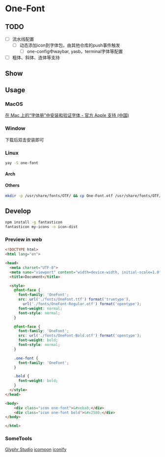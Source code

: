 # One-Font

## TODO

- [ ] 流水线配置
  - [ ] 动态添加icon到字体包，由其他仓库的push事件触发
    - [ ] one-config中waybar, yasb，terminal字体等配置
- [ ] 粗体、斜体、连体等支持

## Show

## Usage

### MacOS

[在 Mac 上的“字体册”中安装和验证字体 - 官方 Apple 支持 (中国)](https://support.apple.com/zh-cn/guide/font-book/fntbk1000/mac)

### Window

下载后双击安装即可

### Linux

```sh
yay -S one-font
```

#### Arch

#### Others

```sh
mkdir -p /usr/share/fonts/OTF/ && cp One-Font.otf /usr/share/fonts/OTF/
```

## Develop

```sh
npm install -g fantasticon
fantasticon my-icons -o icon-dist
```


### Preview in web

```html
<!DOCTYPE html>
<html lang="en">

<head>
  <meta charset="UTF-8">
  <meta name="viewport" content="width=device-width, initial-scale=1.0">
  <title>Document</title>

  <style>
    @font-face {
      font-family: 'OneFont';
      src: url('./fonts/OneFont.ttf') format('truetype'),
        url('./fonts/OneFont-Regular.otf') format('opentype');
      font-weight: normal;
      font-style: normal;
    }

    @font-face {
      font-family: 'OneFont';
      src: url('./fonts/OneFont-Bold.otf') format('opentype');
      font-weight: bold;
      font-style: normal;
    }

    .one-font {
      font-family: 'OneFont';
    }

    .bold {
      font-weight: bold;
    }
  </style>
</head>

<body>
    <div class="icon one-font">&#xeba0;</div>
    <div class="icon one-font bold">&#x2580;</div>
</body>

</html>
```

### SomeTools

[Glyphr Studio](https://www.glyphrstudio.com/online/)
[icomoon](https://icomoon.io/)
[iconify](https://icon-sets.iconify.design/)
